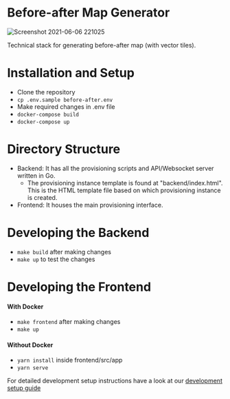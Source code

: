 # Before-after Map Generator

![Screenshot 2021-06-06 221025](https://user-images.githubusercontent.com/24402285/120932069-090c3380-c714-11eb-87e1-627a0e5273b3.png)

Technical stack for generating before-after map (with vector tiles).

# Installation and Setup

- Clone the repository
- `cp .env.sample before-after.env`
- Make required changes in .env file
- `docker-compose build`
- `docker-compose up`

# Directory Structure

- Backend: It has all the provisioning scripts and API/Websocket server written in Go.
  - The provisioning instance template is found at "backend/index.html". This is the HTML template file based on which provisioning instance is created.
- Frontend: It houses the main provisioning interface.

# Developing the Backend
- `make build` after making changes
- `make up` to test the changes

# Developing the Frontend
#### With Docker
- `make frontend` after making changes
- `make up`

#### Without Docker
- `yarn install` inside frontend/src/app
- `yarn serve`

For detailed development setup instructions have a look at our [development setup guide](development-setup.md)
